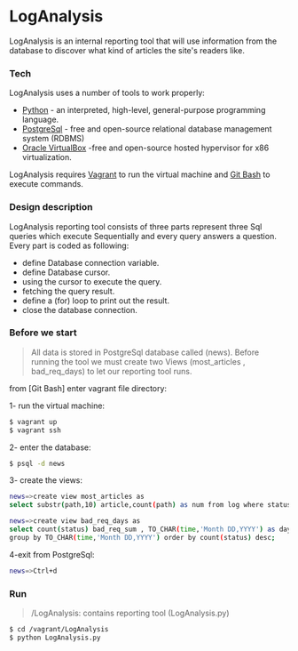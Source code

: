 # LogAnalysis

LogAnalysis is an internal reporting tool that will use information from the database to discover what kind of articles the site's readers like.

### Tech

LogAnalysis uses a number of tools to work properly:

* [Python](https://www.python.org/) - an interpreted, high-level, general-purpose programming language.
* [PostgreSql](https://www.postgresql.org/) -  free and open-source relational database management system (RDBMS)
* [Oracle VirtualBox](https://www.virtualbox.org/) -free and open-source hosted hypervisor for x86 virtualization.

LogAnalysis requires [Vagrant](https://www.vagrantup.com/) to run the virtual machine and [Git Bash](https://git-scm.com/downloads) to execute commands.


### Design description
LogAnalysis reporting tool consists of three parts represent three Sql queries which execute Sequentially and every query answers a question. Every part is coded as following:

* define Database connection variable.
* define Database cursor.
* using the cursor to execute the query.
* fetching the query result.
* define a (for) loop to print out the result.
* close the database connection.

### Before we start
> All data is stored in PostgreSql database called (news). Before running the tool we must create two Views (most_articles ,  bad_req_days) to let our reporting tool runs.

from [Git Bash] enter vagrant file directory:

1- run the virtual machine:
```sh
$ vagrant up
$ vagrant ssh
```

2- enter the database:
```sh
$ psql -d news                           
```

3- create the views:
```sh
news=>create view most_articles as
select substr(path,10) article,count(path) as num from log where status = '200 OK' group by path order by num desc offset 1;

news=>create view bad_req_days as
select count(status) bad_req_sum , TO_CHAR(time,'Month DD,YYYY') as day from log where status ='404 NOT FOUND'
group by TO_CHAR(time,'Month DD,YYYY') order by count(status) desc;
```

4-exit from PostgreSql:
```sh
news=>Ctrl+d
```

### Run
> /LogAnalysis: contains reporting tool (LogAnalysis.py) 
```sh
$ cd /vagrant/LogAnalysis
$ python LogAnalysis.py
```

